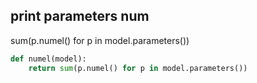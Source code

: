 ## print parameters num

sum(p.numel() for p in model.parameters())

```python
def numel(model):
    return sum(p.numel() for p in model.parameters())
```

